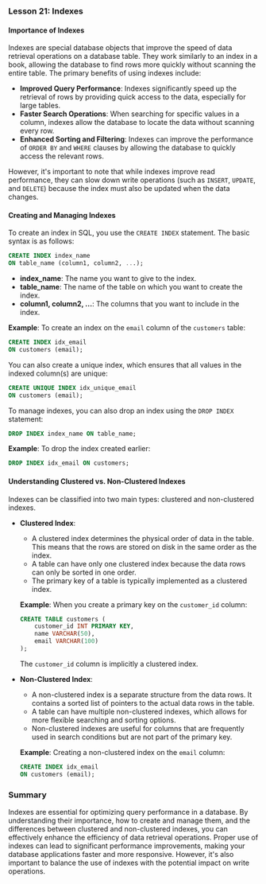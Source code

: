 ### Lesson 21: Indexes

#### Importance of Indexes
Indexes are special database objects that improve the speed of data retrieval operations on a database table. They work similarly to an index in a book, allowing the database to find rows more quickly without scanning the entire table. The primary benefits of using indexes include:

- **Improved Query Performance**: Indexes significantly speed up the retrieval of rows by providing quick access to the data, especially for large tables.
- **Faster Search Operations**: When searching for specific values in a column, indexes allow the database to locate the data without scanning every row.
- **Enhanced Sorting and Filtering**: Indexes can improve the performance of `ORDER BY` and `WHERE` clauses by allowing the database to quickly access the relevant rows.

However, it's important to note that while indexes improve read performance, they can slow down write operations (such as `INSERT`, `UPDATE`, and `DELETE`) because the index must also be updated when the data changes.

#### Creating and Managing Indexes
To create an index in SQL, you use the `CREATE INDEX` statement. The basic syntax is as follows:

```sql
CREATE INDEX index_name
ON table_name (column1, column2, ...);
```

- **index_name**: The name you want to give to the index.
- **table_name**: The name of the table on which you want to create the index.
- **column1, column2, ...**: The columns that you want to include in the index.

**Example**: To create an index on the `email` column of the `customers` table:

```sql
CREATE INDEX idx_email
ON customers (email);
```

You can also create a unique index, which ensures that all values in the indexed column(s) are unique:

```sql
CREATE UNIQUE INDEX idx_unique_email
ON customers (email);
```

To manage indexes, you can also drop an index using the `DROP INDEX` statement:

```sql
DROP INDEX index_name ON table_name;
```

**Example**: To drop the index created earlier:

```sql
DROP INDEX idx_email ON customers;
```

#### Understanding Clustered vs. Non-Clustered Indexes
Indexes can be classified into two main types: clustered and non-clustered indexes.

- **Clustered Index**:
  - A clustered index determines the physical order of data in the table. This means that the rows are stored on disk in the same order as the index.
  - A table can have only one clustered index because the data rows can only be sorted in one order.
  - The primary key of a table is typically implemented as a clustered index.

  **Example**: When you create a primary key on the `customer_id` column:

  ```sql
  CREATE TABLE customers (
      customer_id INT PRIMARY KEY,
      name VARCHAR(50),
      email VARCHAR(100)
  );
  ```

  The `customer_id` column is implicitly a clustered index.

- **Non-Clustered Index**:
  - A non-clustered index is a separate structure from the data rows. It contains a sorted list of pointers to the actual data rows in the table.
  - A table can have multiple non-clustered indexes, which allows for more flexible searching and sorting options.
  - Non-clustered indexes are useful for columns that are frequently used in search conditions but are not part of the primary key.

  **Example**: Creating a non-clustered index on the `email` column:

  ```sql
  CREATE INDEX idx_email
  ON customers (email);
  ```

### Summary
Indexes are essential for optimizing query performance in a database. By understanding their importance, how to create and manage them, and the differences between clustered and non-clustered indexes, you can effectively enhance the efficiency of data retrieval operations. Proper use of indexes can lead to significant performance improvements, making your database applications faster and more responsive. However, it's also important to balance the use of indexes with the potential impact on write operations.